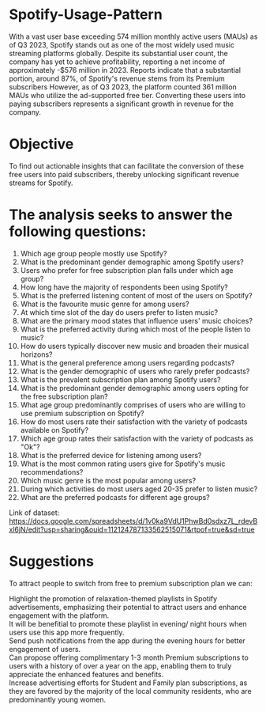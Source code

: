 # Spotify-Usage-Pattern
With a vast user base exceeding 574 million monthly active users (MAUs) as of Q3 2023, Spotify stands out as one of the most widely used music streaming platforms globally. Despite its substantial user count, the company has yet to achieve profitability, reporting a net income of approximately -$576 million in 2023.
Reports indicate that a substantial portion, around 87%, of Spotify's revenue stems from its Premium subscribers
However, as of Q3 2023, the platform counted 361 million MAUs who utilize the ad-supported free tier. Converting these users into paying subscribers represents a significant growth in revenue for the company.

# Objective
To find out actionable insights that can facilitate the conversion of these free users into paid subscribers, thereby unlocking significant revenue streams for Spotify.

# The analysis seeks to answer the following questions:
1. Which age group people mostly use Spotify?
2. What is the predominant gender demographic among Spotify users?
3. Users who prefer for free subscription plan falls under which age group?
4. How long have the majority of respondents been using Spotify?
5. What is the preferred listening content of most of the users on Spotify?
6. What is the favourite music genre for among users?
7. At which time slot of the day do users prefer to listen music?
8. What are the primary mood states that influence users' music choices?
9. What is the preferred activity during which most of the people listen to music?
10. How do users typically discover new music and broaden their musical horizons?
11. What is the general preference among users regarding podcasts?
12. What is the gender demographic of users who rarely prefer podcasts?
13. What is the prevalent subscription plan among Spotify users?
14. What is the predominant gender demographic among users opting for the free subscription plan?
15. What age group predominantly comprises of users who are willing to use premium subscription on Spotify?
16. How do most users rate their satisfaction with the variety of podcasts available on Spotify?
17. Which age group rates their satisfaction with the variety of podcasts as "Ok"?
18. What is the preferred device for listening among users?
19. What is the most common rating users give for Spotify's music recommendations?
20. Which music genre is the most popular among users?
21. During which activities do most users aged 20-35 prefer to listen music?
22. What are the preferred podcasts for different age groups?

Link of dataset: https://docs.google.com/spreadsheets/d/1v0ka9VdU1PhwBd0sdxz7L_rdevBxl6jN/edit?usp=sharing&ouid=112124787133562515071&rtpof=true&sd=true

# Suggestions
To attract people to switch from free to premium subscription plan we can:

Highlight the promotion of relaxation-themed playlists in Spotify advertisements, emphasizing their potential to attract users and enhance engagement with the platform.  
It will be benefitial to promote these playlist in evening/ night hours when users use this app more frequently.    
Send push notifications from the app during the evening hours for better engagement of users.  
Can propose offering complimentary 1-3 month Premium subscriptions to users with a history of over a year on the app, enabling them to truly appreciate the enhanced features and benefits.    
Increase advertising efforts for Student and Family plan subscriptions, as they are favored by the majority of the local community residents, who are predominantly young women.  
